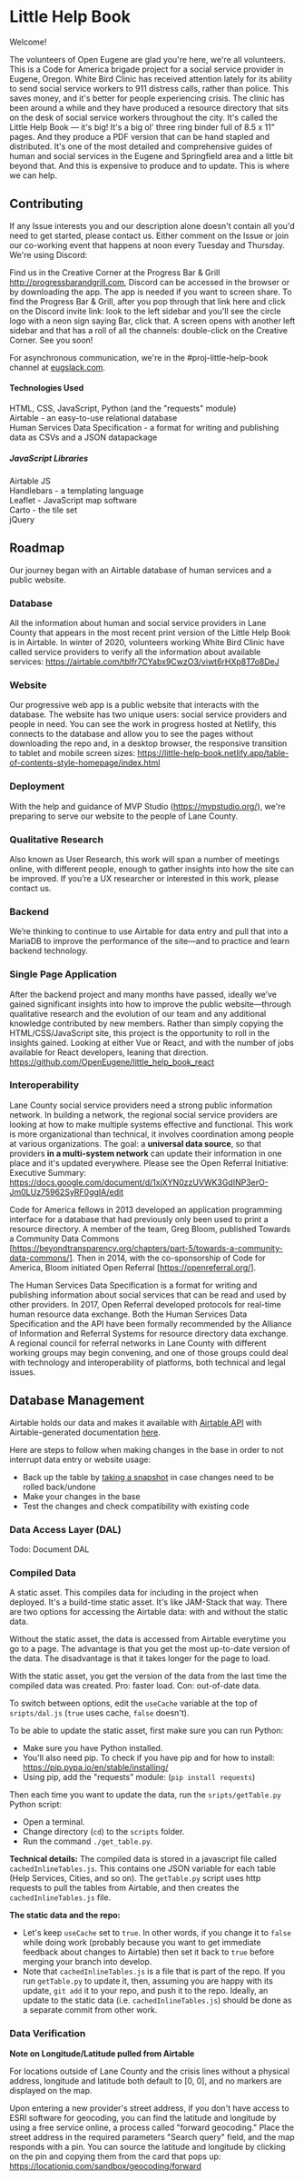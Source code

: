 # Little Help Book

Welcome! 

The volunteers of Open Eugene are glad you're here, we're all volunteers. This is a Code for America brigade project for a social service provider in Eugene, Oregon. White Bird Clinic has received attention lately for its ability to send social service workers to 911 distress calls, rather than police. This saves money, and it's better for people experiencing crisis. The clinic has been around a while and they have produced a resource directory that sits on the desk of social service workers throughout the city. It's called the Little Help Book — it's big! It's a big ol' three ring binder full of 8.5 x 11" pages. And they produce a PDF version that can be hand stapled and distributed. It's one of the most detailed and comprehensive guides of human and social services in the Eugene and Springfield area and a little bit beyond that. And this is expensive to produce and to update. This is where we can help. 

## Contributing

If any Issue interests you and our description alone doesn't contain all you'd need to get started, please contact us. Either comment on the Issue or join our co-working event that happens at noon every Tuesday and Thursday. We're using Discord:

Find us in the Creative Corner at the Progress Bar & Grill http://progressbarandgrill.com, Discord can be accessed in the browser or by downloading the app. The app is needed if you want to screen share. To find the Progress Bar & Grill, after you pop through that link here and click on the Discord invite link: look to the left sidebar and you'll see the circle logo with a neon sign saying Bar, click that. A screen opens with another left sidebar and that has a roll of all the channels: double-click on the Creative Corner. See you soon! 

For asynchronous communication, we're in the #proj-little-help-book channel at [eugslack.com](https://eugenetech.slack.com/).

#### Technologies Used

HTML, CSS, JavaScript, Python (and the "requests" module) <br>
Airtable - an easy-to-use relational database <br>
Human Services Data Specification - a format for writing and publishing data as CSVs and a JSON datapackage

##### JavaScript Libraries
Airtable JS <br>
Handlebars - a templating language <br>
Leaflet - JavaScript map software <br>
Carto - the tile set <br>
jQuery

## Roadmap

Our journey began with an Airtable database of human services and a public website. 

### Database 

All the information about human and social service providers in Lane County that appears in the most recent print version of the Little Help Book is in Airtable. In winter of 2020, volunteers working White Bird Clinic have called service providers to verify all the information about available services: https://airtable.com/tblfr7CYabx9CwzO3/viwt6rHXp8T7o8DeJ

### Website

Our progressive web app is a public website that interacts with the database. The website has two unique users: social service providers and people in need. You can see the work in progress hosted at Netlify, this connects to the database and allow you to see the pages without downloading the repo and, in a desktop browser, the responsive transition to tablet and mobile screen sizes: https://little-help-book.netlify.app/table-of-contents-style-homepage/index.html

### Deployment

With the help and guidance of MVP Studio (https://mvpstudio.org/), we're preparing to serve our website to the people of Lane County.

### Qualitative Research

Also known as User Research, this work will span a number of meetings online, with different people, enough to gather insights into how the site can be improved. If you’re a UX researcher or interested in this work, please contact us.

### Backend

We’re thinking to continue to use Airtable for data entry and pull that into a MariaDB to improve the performance of the site—and to practice and learn backend technology.

### Single Page Application

After the backend project and many months have passed, ideally we’ve gained significant insights into how to improve the public website—through qualitative research and the evolution of our team and any additional knowledge contributed by new members. Rather than simply copying the HTML/CSS/JavaScript site, this project is the opportunity to roll in the insights gained. Looking at either Vue or React, and with the number of jobs available for React developers, leaning that direction. https://github.com/OpenEugene/little_help_book_react

### Interoperability 

Lane County social service providers need a strong public information network. In building a network, the regional social service providers are looking at how to make multiple systems effective and functional. This work is more organizational than technical, it involves coordination among people at various organizations. The goal: a **universal data source**, so that providers **in a multi-system network** can update their information in one place and it's updated everywhere. Please see the Open Referral Initiative: Executive Summary: https://docs.google.com/document/d/1xjXYN0zzUVWK3GdINP3erO-Jm0LUz75962SyRF0ggIA/edit

Code for America fellows in 2013 developed an application programming interface for a database that had previously only been used to print a resource directory. A member of the team, Greg Bloom, published Towards a Community Data Commons [https://beyondtransparency.org/chapters/part-5/towards-a-community-data-commons/]. Then in 2014, with the co-sponsorship of Code for America, Bloom initiated Open Referral [https://openreferral.org/]. 

The Human Services Data Specification is a format for writing and publishing information about social services that can be read and used by other providers. In 2017, Open Referral developed protocols for real-time human resource data exchange. Both the Human Services Data Specification and the API have been formally recommended by the Alliance of Information and Referral Systems for resource directory data exchange. A regional council for referral networks in Lane County with different working groups may begin convening, and one of those groups could deal with technology and interoperability of platforms, both technical and legal issues. 

## Database Management

Airtable holds our data and makes it available with [Airtable API](https://littlehelpbook.com/swagger/index.html) with Airtable-generated documentation [here](https://airtable.com/appj3UWymNh6FgtGR/api/docs#curl/introduction). 

Here are steps to follow when making changes in the base in order to not interrupt data entry or website usage:

* Back up the table by [taking a snapshot](https://support.airtable.com/hc/en-us/articles/202584799-Taking-and-Restoring-Base-Snapshots) in case changes need to be rolled back/undone
* Make your changes in the base
* Test the changes and check compatibility with existing code

### Data Access Layer (DAL)

Todo: Document DAL

### Compiled Data

A static asset. This compiles data for including in the project when deployed. It's a build-time static asset. It's like JAM-Stack that way.
There are two options for accessing the Airtable data: with and without the static data. 

Without the static asset, the data is accessed from Airtable everytime you go to a page. The advantage is that you get the most up-to-date version of the data. The disadvantage is that it takes longer for the page to load. 

With the static asset, you get the version of the data from the last time the compiled data was created. Pro: faster load. Con: out-of-date data. 

To switch between options, edit the `useCache` variable at the top of `sripts/dal.js` (`true` uses cache, `false` doesn't). 

To be able to update the static asset, first make sure you can run Python:
- Make sure you have Python installed.
- You'll also need pip. To check if you have pip and for how to install: https://pip.pypa.io/en/stable/installing/ 
- Using pip, add the "requests" module: (`pip install requests`) 

Then each time you want to update the data, run the `sripts/getTable.py` Python script: 
- Open a terminal. 
- Change directory (`cd`) to the `scripts` folder. 
- Run the command `./get_table.py`. 

**Technical details:** The compiled data is stored in a javascript file called `cachedInlineTables.js`. This contains one JSON variable for each table (Help Services, Cities, and so on). The `getTable.py` script uses http requests to pull the tables from Airtable, and then creates the `cachedInlineTables.js` file. 

**The static data and the repo:** 
- Let's keep `useCache` set to `true`. In other words, if you change it to `false` while doing work (probably because you want to get immediate feedback about changes to Airtable) then set it back to `true` before merging your branch into develop. 
- Note that  `cachedInlineTables.js` is a file that is part of the repo. If you run `getTable.py` to update it, then, assuming you are happy with its update, `git add` it to your repo, and push it to the repo. Ideally, an update to the static data (i.e. `cachedInlineTables.js`) should be done as a separate commit from other work. 

### Data Verification

**Note on Longitude/Latitude pulled from Airtable**

For locations outside of Lane County and the crisis lines without a physical address, longitude and latitude both default to [0, 0], and no markers are displayed on the map.

Upon entering a new provider's street address, if you don't have access to ESRI software for geocoding, you can find the latitude and longitude by using a free service online, a process called "forward geocoding." Place the street address in the required parameters "Search query" field, and the map responds with a pin. You can source the latitude and longitude by clicking on the pin and copying them from the card that pops up: https://locationiq.com/sandbox/geocoding/forward
